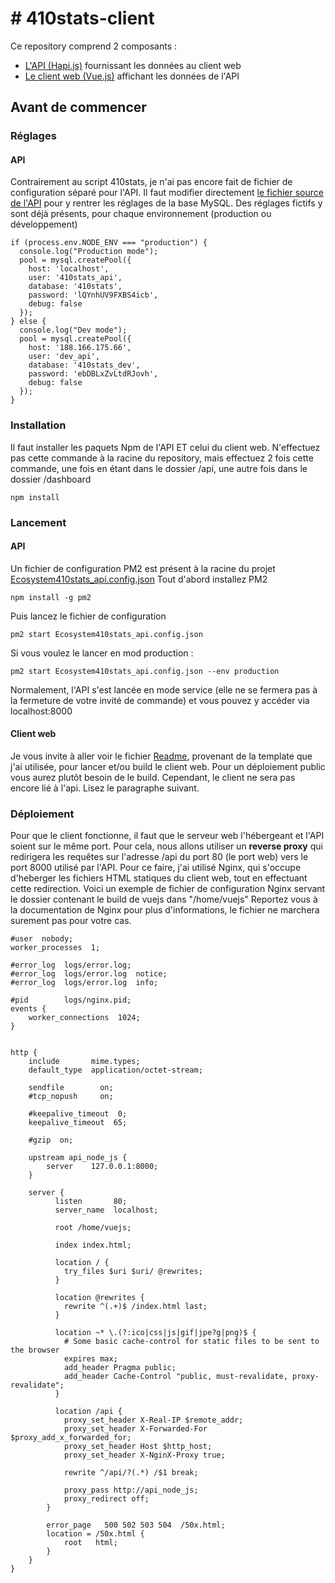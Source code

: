 # # 410stats-client
Ce repository comprend 2 composants :
- [L'API (Hapi.js)](./api) fournissant les données au client web
- [Le client web (Vue.js)](./dashboard) affichant les données de l'API

## Avant de commencer

### Réglages
#### API
Contrairement au script 410stats, je n'ai pas encore fait de fichier de configuration séparé pour l'API.
Il faut modifier directement [le fichier source de l'API](./api/api.js)  pour y rentrer les réglages de la base MySQL. Des réglages fictifs y sont déjà présents, pour chaque environnement (production ou développement)
```
if (process.env.NODE_ENV === "production") {
  console.log("Production mode");
  pool = mysql.createPool({
    host: 'localhost',
    user: '410stats_api',
    database: '410stats',
    password: 'lQYnhUV9FXBS4icb',
    debug: false
  });
} else {
  console.log("Dev mode");
  pool = mysql.createPool({
    host: '188.166.175.66',
    user: 'dev_api',
    database: '410stats_dev',
    password: 'ebDBLxZvLtdRJovh',
    debug: false
  });
}
```


### Installation
Il faut installer les paquets Npm de l'API ET celui du client web.
N'effectuez pas cette commande à la racine du repository, mais effectuez 2 fois cette commande, une fois en étant dans le dossier /api, une autre fois dans le dossier /dashboard
```
npm install
```
### Lancement
#### API
Un fichier de configuration PM2 est présent à la racine du projet [Ecosystem410stats_api.config.json](./Ecosystem410stats_api.config.json)
Tout d'abord installez PM2
```
npm install -g pm2
```
Puis lancez le fichier de configuration
```
pm2 start Ecosystem410stats_api.config.json
```
Si vous voulez le lancer en mod production :
```
pm2 start Ecosystem410stats_api.config.json --env production
```
Normalement, l'API s'est lancée en mode service (elle ne se fermera pas à la fermeture de votre invité de commande) et vous pouvez y accéder via localhost:8000
#### Client web

Je vous invite à aller voir le fichier [Readme](./dashboard/README.md), provenant de la template que j'ai utilisée, pour lancer et/ou build le client web. Pour un déploiement public vous aurez plutôt besoin de le build.
Cependant, le client ne sera pas encore lié à l'api. Lisez le paragraphe suivant.
### Déploiement
Pour que le client fonctionne, il faut que le serveur web l'hébergeant et l'API soient sur le même port.
Pour cela, nous allons utiliser un  **reverse proxy** qui redirigera les requêtes sur l'adresse /api du port 80 (le port web) vers le port 8000 utilisé par l'API.
Pour ce faire, j'ai utilisé Nginx, qui s'occupe d'heberger les fichiers HTML statiques du client web, tout en effectuant cette redirection.
Voici un exemple de fichier de configuration Nginx servant le dossier contenant le build de vuejs dans "/home/vuejs"
Reportez vous à la documentation de Nginx pour plus d'informations, le fichier ne marchera surement pas pour votre cas.

```
#user  nobody;
worker_processes  1;

#error_log  logs/error.log;
#error_log  logs/error.log  notice;
#error_log  logs/error.log  info;

#pid        logs/nginx.pid;
events {
    worker_connections  1024;
}


http {
    include       mime.types;
    default_type  application/octet-stream;

    sendfile        on;
    #tcp_nopush     on;

    #keepalive_timeout  0;
    keepalive_timeout  65;

    #gzip  on;

    upstream api_node_js {
        server    127.0.0.1:8000;
    }

    server {
          listen       80;
	      server_name  localhost;

	      root /home/vuejs;

          index index.html;

          location / {
            try_files $uri $uri/ @rewrites;
          }

          location @rewrites {
            rewrite ^(.+)$ /index.html last;
          }

          location ~* \.(?:ico|css|js|gif|jpe?g|png)$ {
            # Some basic cache-control for static files to be sent to the browser
            expires max;
            add_header Pragma public;
            add_header Cache-Control "public, must-revalidate, proxy-revalidate";
          }

          location /api {
            proxy_set_header X-Real-IP $remote_addr;
            proxy_set_header X-Forwarded-For $proxy_add_x_forwarded_for;
            proxy_set_header Host $http_host;
            proxy_set_header X-NginX-Proxy true;

            rewrite ^/api/?(.*) /$1 break;

            proxy_pass http://api_node_js;
            proxy_redirect off;
        }

        error_page   500 502 503 504  /50x.html;
        location = /50x.html {
            root   html;
        }
    }
}
```
